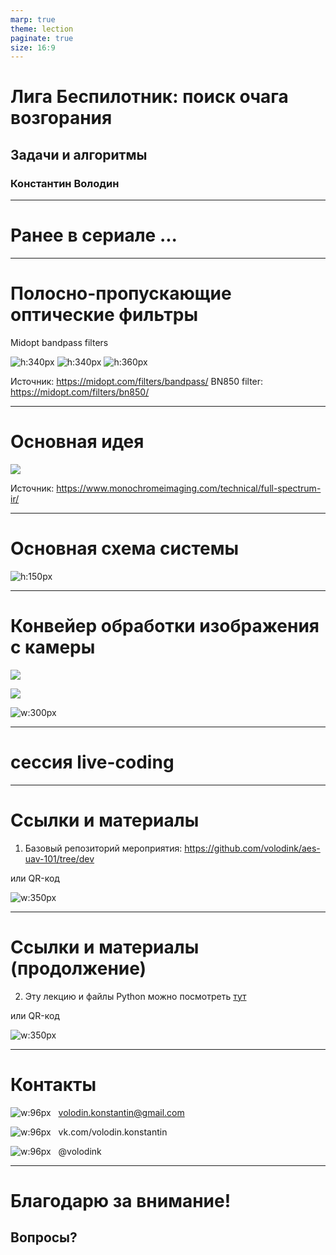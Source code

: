 ```yaml
---
marp: true
theme: lection
paginate: true
size: 16:9
---
```


<!-- _class: lead -->
<!-- _paginate: false -->

# Лига Беспилотник: поиск очага возгорания
## Задачи и алгоритмы
### Константин Володин

---

<!-- _class: invert -->
<!-- _paginate: false -->

# <!-- fit -->Ранее в сериале ...

---
<!-- _paginate: true -->

# Полосно-пропускающие оптические фильтры

Midopt bandpass filters

![h:340px](https://midopt.com/wp-content/uploads/2015/06/Bandpass_Logo_RGB-web.jpg) ![h:340px](https://midopt.com/wp-content/filter_image/MidOpt_BN850_Trans_Graphic.png) ![h:360px](img/spectral-midopt.png)

Источник: https://midopt.com/filters/bandpass/
BN850 filter: https://midopt.com/filters/bn850/

---
<!-- _class: diagram -->
<!-- _paginate: true -->

# Основная идея

![](img/spectrum.jpg)

Источник: https://www.monochromeimaging.com/technical/full-spectrum-ir/

---
<!-- _class: diagram_15 -->
<!-- _paginate: true -->

# Основная схема системы

![h:150px](diagrams/deployment-1.png)

---
<!-- _class: diagram -->
<!-- _paginate: true -->

# Конвейер обработки изображения с камеры

![](diagrams/image-processing-pipeline.png)

![](diagrams/image-processing-pipeline-2.png)

![w:300px](diagrams/image-processing-pipeline-3.png)

---

<!-- _class: invert -->
<!-- _paginate: false -->

# <!-- fit -->cессия live-coding


---

# Ссылки и материалы

1. Базовый репозиторий мероприятия: 
https://github.com/volodink/aes-uav-101/tree/dev

или QR-код

![w:350px](img/qr-code.png)

--- 

# Ссылки и материалы (продолжение)

2. Эту лекцию и файлы Python можно посмотреть [тут](https://drive.google.com/drive/folders/1w0w9rLx5d-pbX2hD0voHcD0BswQJEfVo?usp=sharing)

или QR-код

![w:350px](img/qr-code-gdrive.png)

---
<!-- _class: contacts -->

# Контакты

![w:96px](img/gmail-logo.svg) &nbsp; volodin.konstantin@gmail.com

![w:96px](img/vk-logo.svg.png)  &nbsp; vk.com/volodin.konstantin

![w:96px](img/telegram-logo.svg) &nbsp; @volodink


---

<!-- _class: oneline -->
<!-- _class: lead -->
<!-- _paginate: false -->

# Благодарю за внимание!

## Вопросы?

